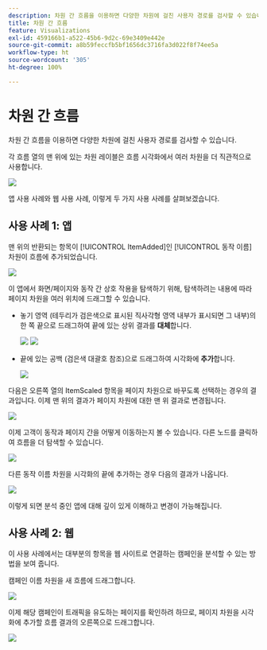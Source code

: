 ```yaml
---
description: 차원 간 흐름을 이용하면 다양한 차원에 걸친 사용자 경로를 검사할 수 있습니다.
title: 차원 간 흐름
feature: Visualizations
exl-id: 459166b1-a522-45b6-9d2c-69e3409e442e
source-git-commit: a8b59feccfb5bf1656dc3716fa3d022f8f74ee5a
workflow-type: ht
source-wordcount: '305'
ht-degree: 100%

---
```


# 차원 간 흐름

차원 간 흐름을 이용하면 다양한 차원에 걸친 사용자 경로를 검사할 수 있습니다.

각 흐름 열의 맨 위에 있는 차원 레이블은 흐름 시각화에서 여러 차원을 더 직관적으로 사용합니다.

![](assets/flow.png)

앱 사용 사례와 웹 사용 사례, 이렇게 두 가지 사용 사례를 살펴보겠습니다.

## 사용 사례 1: 앱

맨 위의 반환되는 항목이 [!UICONTROL ItemAdded]인 [!UICONTROL 동작 이름] 차원이 흐름에 추가되었습니다.

![](assets/multi-dimensional-flow.png)

이 앱에서 화면/페이지와 동작 간 상호 작용을 탐색하기 위해, 탐색하려는 내용에 따라 페이지 차원을 여러 위치에 드래그할 수 있습니다.

* 놓기 영역 (테두리가 검은색으로 표시된 직사각형 영역 내부가 표시되면 그 내부)의 한 쪽 끝으로 드래그하여 끝에 있는 상위 결과를 **대체**&#x200B;합니다.

   ![](assets/multi-dimensional-flow2.png) ![](assets/multi-dimensional-flow3.png)

* 끝에 있는 공백 (검은색 대괄호 참조)으로 드래그하여 시각화에 **추가**&#x200B;합니다.

   ![](assets/multi-dimensional-flow4.png)

다음은 오른쪽 열의 ItemScaled 항목을 페이지 차원으로 바꾸도록 선택하는 경우의 결과입니다. 이제 맨 위의 결과가 페이지 차원에 대한 맨 위 결과로 변경됩니다.

![](assets/multi-dimensional-flow5.png)

이제 고객이 동작과 페이지 간을 어떻게 이동하는지 볼 수 있습니다. 다른 노드를 클릭하여 흐름을 더 탐색할 수 있습니다.

![](assets/multi-dimensional-flow6.png)

다른 동작 이름 차원을 시각화의 끝에 추가하는 경우 다음의 결과가 나옵니다.

![](assets/multi-dimensional-flow7.png)

이렇게 되면 분석 중인 앱에 대해 깊이 있게 이해하고 변경이 가능해집니다.

## 사용 사례 2: 웹

이 사용 사례에서는 대부분의 항목을 웹 사이트로 연결하는 캠페인을 분석할 수 있는 방법을 보여 줍니다.

캠페인 이름 차원을 새 흐름에 드래그합니다.

![](assets/multi-dimensional-flow8.png)

이제 해당 캠페인이 트래픽을 유도하는 페이지를 확인하려 하므로, 페이지 차원을 시각화에 추가할 흐름 결과의 오른쪽으로 드래그합니다.

![](assets/multi-dimensional-flow9.png)
